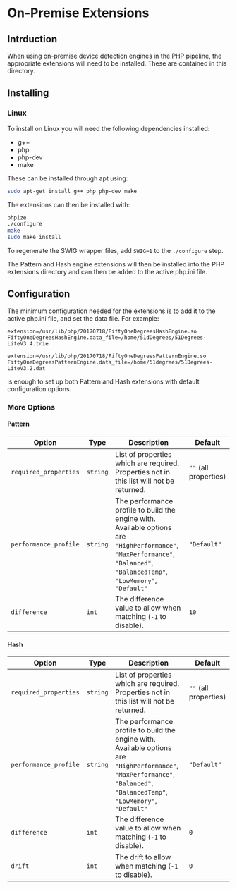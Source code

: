 # On-Premise Extensions

## Intrduction

When using on-premise device detection engines in the PHP pipeline, the appropriate extensions will need to be installed. These are contained in this directory.

## Installing

### Linux

To install on Linux you will need the following dependencies installed:

- g++
- php
- php-dev
- make

These can be installed through apt using:

``` bash
sudo apt-get install g++ php php-dev make
```

The extensions can then be installed with:

``` bash
phpize
./configure
make
sudo make install
```

To regenerate the SWIG wrapper files, add `SWIG=1` to the `./configure` step.

The Pattern and Hash engine extensions will then be installed into the PHP extensions directory and can then be added to the active php.ini file.

## Configuration

The minimum configuration needed for the extensions is to add it to the active php.ini file, and set the data file. For example:

```
extension=/usr/lib/php/20170718/FiftyOneDegreesHashEngine.so
FiftyOneDegreesHashEngine.data_file=/home/51dDegrees/51Degrees-LiteV3.4.trie

extension=/usr/lib/php/20170718/FiftyOneDegreesPatternEngine.so
FiftyOneDegreesPatternEngine.data_file=/home/51degrees/51Degrees-LiteV3.2.dat
```

is enough to set up both Pattern and Hash extensions with default configuration options.

### More Options

#### Pattern

| Option | Type | Description | Default |
| ------ | ---- | ----------- | ------- |
| `required_properties` | `string` | List of properties which are required. Properties not in this list will not be returned. | `""` (all properties) |
| `performance_profile` | `string` | The performance profile to build the engine with. Available options are `"HighPerformance"`, `"MaxPerformance"`, `"Balanced"`, `"BalancedTemp"`, `"LowMemory"`, `"Default"` | `"Default"` |
| `difference` | `int` | The difference value to allow when matching (`-1` to disable). | `10` |

#### Hash

| Option | Type | Description | Default |
| ------ | ---- | ----------- | ------- |
| `required_properties` | `string` | List of properties which are required. Properties not in this list will not be returned. | `""` (all properties) |
| `performance_profile` | `string` | The performance profile to build the engine with. Available options are `"HighPerformance"`, `"MaxPerformance"`, `"Balanced"`, `"BalancedTemp"`, `"LowMemory"`, `"Default"` | `"Default"` |
| `difference` | `int` | The difference value to allow when matching (`-1` to disable). | `0` |
| `drift` | `int` | The drift to allow when matching (`-1` to disable). | `0` |
